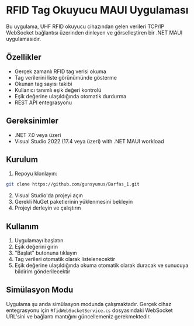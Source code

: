 # RFID Tag Okuyucu MAUI Uygulaması

Bu uygulama, UHF RFID okuyucu cihazından gelen verileri TCP/IP WebSocket bağlantısı üzerinden dinleyen ve görselleştiren bir .NET MAUI uygulamasıdır.

## Özellikler

- Gerçek zamanlı RFID tag verisi okuma
- Tag verilerini liste görünümünde gösterme
- Okunan tag sayısı takibi
- Kullanıcı tanımlı eşik değeri kontrolü
- Eşik değerine ulaşıldığında otomatik durdurma
- REST API entegrasyonu

## Gereksinimler

- .NET 7.0 veya üzeri
- Visual Studio 2022 (17.4 veya üzeri) with .NET MAUI workload

## Kurulum

1. Repoyu klonlayın:
```bash
git clone https://github.com/gunsyunus/Barfas_1.git
```

2. Visual Studio'da projeyi açın
3. Gerekli NuGet paketlerinin yüklenmesini bekleyin
4. Projeyi derleyin ve çalıştırın

## Kullanım

1. Uygulamayı başlatın
2. Eşik değerini girin
3. "Başlat" butonuna tıklayın
4. Tag verileri otomatik olarak listelenecektir
5. Eşik değerine ulaşıldığında okuma otomatik olarak duracak ve sunucuya bildirim gönderilecektir

## Simülasyon Modu

Uygulama şu anda simülasyon modunda çalışmaktadır. Gerçek cihaz entegrasyonu için `RfidWebSocketService.cs` dosyasındaki WebSocket URL'sini ve bağlantı mantığını güncellemeniz gerekmektedir. 